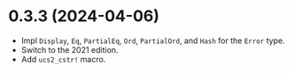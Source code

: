 # 0.3.3 (2024-04-06)

* Impl `Display`, `Eq`, `PartialEq`, `Ord`, `PartialOrd`, and `Hash` for
  the `Error` type.
* Switch to the 2021 edition.
* Add `ucs2_cstr!` macro.
